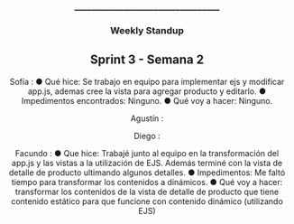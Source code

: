 <h3 align="center">_________________________________</h3>

<h3 align="center">Weekly Standup</h3>

<h2 align="center">Sprint 3 - Semana 2</h2>

<p align=center> Sofía : 
● Qué hice: Se trabajo en equipo para implementar ejs y modificar app.js, ademas cree la vista para agregar producto y editarlo.
● Impedimentos encontrados: Ninguno.
● Qué voy a hacer: Ninguno. </p>

<p align=center> Agustín : </p>

<p align=center> Diego : </p>

<p align=center> Facundo : 
● Que hice: Trabajé junto al equipo en la transformación del app.js y las vistas a la utilización de EJS. Además terminé con la vista de detalle de producto ultimando algunos detalles.
● Impedimentos: Me faltó tiempo para transformar los contenidos a dinámicos.
● Qué voy a hacer: transformar los contenidos de la vista de detalle de producto que tiene contenido estático para que funcione con contenido dinámico (utilizando EJS)
</p>

